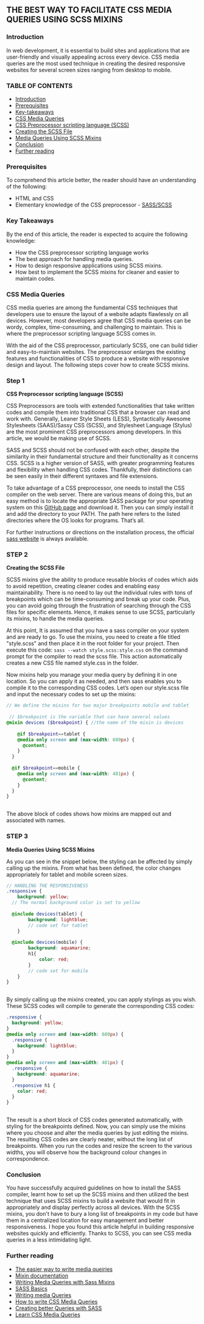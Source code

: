 ## THE BEST WAY TO FACILITATE CSS MEDIA QUERIES USING SCSS MIXINS
### Introduction
In web development, it is essential to build sites and applications that are user-friendly and visually appealing across every device. CSS media queries are the most used technique in creating the desired responsive websites for several screen sizes ranging from desktop to mobile. 


### TABLE OF CONTENTS
- [Introduction](#introduction)
- [Prerequisites](#prerequisites)
- [Key-takeaways](#key-takeaways)
- [CSS Media Queries](#css-media-queries)
- [CSS Preprocessor scripting language (SCSS)](css-preprocessor-scripting-language-(SCSS))
- [Creating the SCSS File](creating-the-sccs-file)
- [Media Queries Using SCSS Mixins](media-queries-using-scss-mixins)
- [Conclusion](#conclusion)
- [Further reading](#further-reading)

### Prerequisites
To comprehend this article better, the reader should have an understanding of the following: 
- HTML and CSS 
- Elementary knowledge of the CSS preprocessor - [SASS/SCSS](http://sass-lang.com)

### Key Takeaways 
By the end of this article, the reader is expected to acquire the following knowledge: 
- How the CSS preprocessor scripting language works
- The best approach for handling media queries.
- How to design responsive applications using SCSS mixins.
- How best to implement the SCSS mixins for cleaner and easier to maintain codes.


### CSS Media Queries 
CSS media queries are among the fundamental CSS techniques that developers use to ensure the layout of a website adapts flawlessly on all devices. However, most developers agree that CSS media queries can be wordy, complex, time-consuming, and challenging to maintain. This is where the preprocessor scripting language SCSS comes in.

With the aid of the CSS preprocessor, particularly SCSS, one can build tidier and easy-to-maintain websites. The preprocessor enlarges the existing features and functionalities of CSS to produce a website with responsive design and layout. The following steps cover how to create SCSS mixins. 

### Step 1
**CSS Preprocessor scripting language (SCSS)**

CSS Preprocessors are tools with extended functionalities that take written codes and compile them into traditional CSS that a browser can read and work with. Generally, Leaner Style Sheets (LESS), Syntactically Awesome Stylesheets (SAAS)/Sassy CSS (SCSS), and Stylesheet Language (Stylus) are the most prominent CSS preprocessors among developers. In this article, we would be making use of SCSS.
 
SASS and SCSS should not be confused with each other, despite the similarity in their fundamental structure and their functionality as it concerns CSS. SCSS is a higher version of SASS, with greater programming features and flexibility when handling CSS codes. Thankfully, their distinctions can be seen easily in their different syntaxes and file extensions.
 
To take advantage of a CSS preprocessor, one needs to install the CSS compiler on the web server. There are various means of doing this, but an easy method is to locate the appropriate SASS package for your operating system on this [GitHub page](https://github.com/sass/dart-sass/releases/tag/1.43.5) and download it. Then you can simply install it and add the directory to your PATH. The path here refers to the listed directories where the OS looks for programs. That’s all. 

For further instructions or directions on the installation process, the official [sass website](https://sasslang.com) is always available.

### STEP 2
**Creating the SCSS File**

SCSS mixins give the ability to produce reusable blocks of codes which aids to avoid repetition, creating cleaner codes and enabling easy maintainability. There is no need to lay out the individual rules with tons of breakpoints which can be time-consuming and break up your code. Plus, you can avoid going through the frustration of searching through the CSS files for specific elements. Hence, it makes sense to use SCSS, particularly its mixins, to handle the media queries.
 
At this point, It is assumed that you have a sass compiler on your system and are ready to go. To use the mixins, you need to create a file titled "style.scss" and then place it in the root folder for your project. Then execute this code: ```sass --watch style.scss:style.css``` on the command prompt for the compiler to read the scss file. This action automatically creates a new CSS file named style.css in the folder.
 
Now mixins help you manage your media query by defining it in one location. So you can apply it as needed, and then sass enables you to compile it to the corresponding CSS codes.
Let’s open our style.scss file and input the necessary codes to set up the mixins:
 
 
```SCSS
// We define the mixins for two major breakpoints mobile and tablet
 
 // $breakpoint is the variable that can have several values
@mixin devices ($breakpoint) { //the name of the mixin is devices
  
    @if $breakpoint==tablet {    
    @media only screen and (max-width: 680px) {
      @content;
    }
  }
 
  @if $breakpoint==mobile {
    @media only screen and (max-width: 481px) {
      @content;
    }
  }
}
 
```
 
The above block of codes shows how mixins are mapped out and associated with names.

### STEP 3
**Media Queries Using SCSS Mixins**

As you can see in the snippet below, the styling can be affected by simply calling up the mixins. From what has been defined, the color changes appropriately for tablet and mobile screen sizes.
```SCSS
// HANDLING THE RESPONSIVENESS
.responsive {
    background: yellow;
  // The normal background color is set to yellow
 
  @include devices(tablet) {
        background: lightblue;
        // code set for tablet
    }
 
  @include devices(mobile) {
        background: aquamarine;
        h1{
            color: red;
        }
        // code set for mobile    
    }
}
 
```
By simply calling up the mixins created, you can apply stylings as you wish. These SCSS codes will compile to generate the corresponding CSS codes:
 
```CSS
.responsive { 
  background: yellow;
}
@media only screen and (max-width: 680px) {
  .responsive {
    background: lightblue;
  }
}
@media only screen and (max-width: 481px) {
  .responsive {
    background: aquamarine;
  }
  .responsive h1 {
    color: red;
  }
}
 
```
The result is a short block of CSS codes generated automatically, with styling for the breakpoints defined.
Now, you can simply use the mixins where you choose and alter the media queries by just editing the mixins. The resulting CSS codes are clearly neater, without the long list of breakpoints. When you run the codes and resize the screen to the various widths, you will observe how the background colour changes in correspondence.
 

### Conclusion
You have successfully acquired guidelines on how to install the SASS compiler, learnt how to set up the SCSS mixins and then utilized the best technique that uses SCSS mixins to build a website that would fit in appropriately and display perfectly across all devices. 
With the SCSS mixins, you don't have to bury a long list of breakpoints in my code but have them in a centralized location for easy management and better responsiveness. 
I hope you found this article helpful in building responsive websites quickly and efficiently. Thanks to SCSS, you can see CSS media queries in a less intimidating light. 

### Further reading
- [The easier way to write media queiries](https://levelup.gitconnected.com/the-easier-way-to-write-media-queries-with-scss-mixin-c7c956150551)
- [Mixin documentation](https://sass-lang.com/documentation/at-rules/mixin)
- [Writing Media Queries with Sass Mixins](https://itnext.io/writing-media-queries-with-sass-mixins-3ea591ea3ea4)
- [SASS Basics](https://sass-lang.com/guide)
- [Writing media Queries](https://dev.to/heytulsiprasad/easy-to-write-media-queries-using-sass-mixins-1p2f)
- [How to write CSS Media Queries](https://www.educative.io/edpresso/how-to-write-css-media-queries-using-sass-mixins)
- [Creating better Queries with SASS](https://medium.com/nerd-for-tech/use-sass-to-create-better-media-queries-f5f149dc618c)
- [Learn CSS Media Queries](https://www.freecodecamp.org/news/learn-css-media-queries-by-building-projects/)




